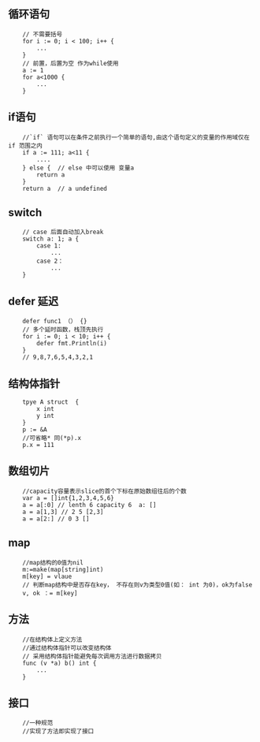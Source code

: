 ## 循环语句
		// 不需要括号
		for i := 0; i < 100; i++ {
			...
		}
		// 前置，后置为空 作为while使用
		a := 1
		for a<1000 {
			...
		}

## if语句
		//`if` 语句可以在条件之前执行一个简单的语句,由这个语句定义的变量的作用域仅在 if 范围之内
		if a := 111; a<11 {
			....
		} else {  // else 中可以使用 变量a
			return a
		}
		return a  // a undefined

## switch
		// case 后面自动加入break
		switch a: 1; a {
			case 1: 
				...
			case 2：
				...
		}

## defer 延迟
		defer func1 （） {}
		// 多个延时函数，栈顶先执行
		for i := 0; i < 10; i++ {
			defer fmt.Println(i)
		}
		// 9,8,7,6,5,4,3,2,1

## 结构体指针
		tpye A struct  {
			x int
			y int
		}
		p := &A
		//可省略* 同(*p).x
		p.x = 111

## 数组切片
		//capacity容量表示slice的首个下标在原始数组往后的个数
		var a = []int{1,2,3,4,5,6}
		a = a[:0] // lenth 6 capacity 6  a: []
		a = a[1,3] // 2 5 [2,3]
		a = a[2:] // 0 3 [] 

## map
		//map结构的0值为nil
		m:=make(map[string]int)
		m[key] = vlaue
		// 判断map结构中是否存在key， 不存在则v为类型0值(如： int 为0)，ok为false
		v, ok ：= m[key]

## 方法
		//在结构体上定义方法
		//通过结构体指针可以改变结构体
		// 采用结构体指针能避免每次调用方法进行数据拷贝
		func (v *a) b() int {
			...	
		}

## 接口
		//一种规范
		//实现了方法即实现了接口